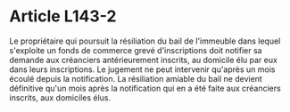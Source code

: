 # Article L143-2

Le propriétaire qui poursuit la résiliation du bail de l'immeuble dans lequel s'exploite un fonds de commerce grevé d'inscriptions doit notifier sa demande aux créanciers antérieurement inscrits, au domicile élu par eux dans leurs inscriptions. Le jugement ne peut intervenir qu'après un mois écoulé depuis la notification.   La résiliation amiable du bail ne devient définitive qu'un mois après la notification qui en a été faite aux créanciers inscrits, aux domiciles élus.